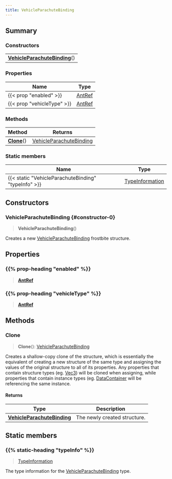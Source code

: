 ```yaml
---
title: VehicleParachuteBinding
---
```



## Summary
### Constructors
| |
| ----------- |
| **[VehicleParachuteBinding](#constructor-0)**() |

### Properties
| Name | Type |
| ---- | ---- |
| {{< prop "enabled" >}} | [AntRef](/vext/ref/fb/antref) |
| {{< prop "vehicleType" >}} | [AntRef](/vext/ref/fb/antref) |

### Methods
| Method | Returns |
| ------ | ---- |
| **[Clone](#clone)**() | [VehicleParachuteBinding](/vext/ref/fb/vehicleparachutebinding) |

### Static members
| Name | Type |
| ---- | ---- |
| {{< static "VehicleParachuteBinding" "typeInfo" >}} | [TypeInformation](/vext/ref/shared/class/typeinformation) |

## Constructors
### VehicleParachuteBinding {#constructor-0}
> **VehicleParachuteBinding**()

Creates a new [VehicleParachuteBinding](/vext/ref/fb/vehicleparachutebinding) frostbite structure.

## Properties
### {{% prop-heading "enabled" %}}
> **[AntRef](/vext/ref/fb/antref)**

### {{% prop-heading "vehicleType" %}}
> **[AntRef](/vext/ref/fb/antref)**

## Methods
### Clone
> **Clone**(): [VehicleParachuteBinding](/vext/ref/fb/vehicleparachutebinding)

Creates a shallow-copy clone of the structure, which is essentially the equivalent of creating a new structure of the same type and assigning the values of the original structure to all of its properties. Any properties that contain structure types (eg. [Vec3](/vext/ref/shared/class/vec3)) will be cloned when assigning, while properties that contain instance types (eg. [DataContainer](/vext/ref/shared/class/datacontainer) will be referencing the same instance.

#### Returns
| Type | Description |
| ---- | ----------- |
| **[VehicleParachuteBinding](/vext/ref/fb/vehicleparachutebinding)** | The newly created structure. |

## Static members
### {{% static-heading "typeInfo" %}}
> [TypeInformation](/vext/ref/shared/class/typeinformation)

The type information for the [VehicleParachuteBinding](/vext/ref/fb/vehicleparachutebinding) type.

